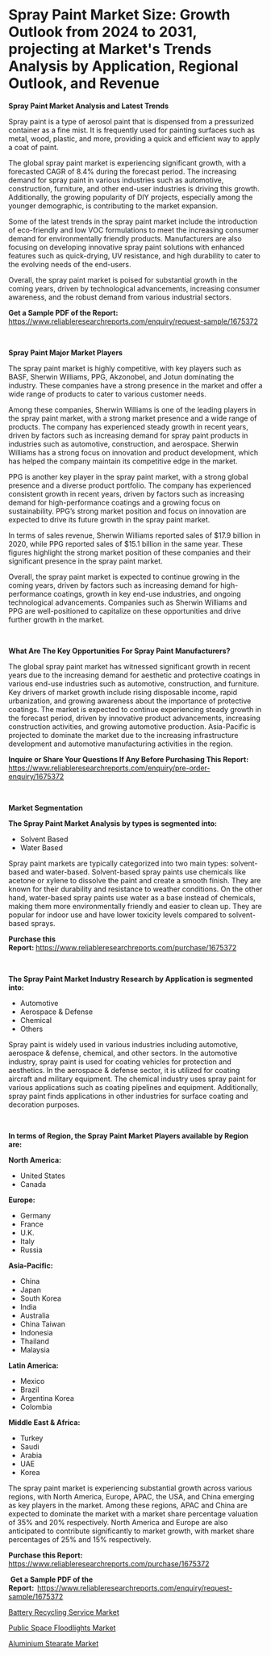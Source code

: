 <p><h1>Spray Paint Market Size: Growth Outlook from 2024 to 2031, projecting at Market's Trends Analysis by Application, Regional Outlook, and Revenue</h1></p><p><strong>Spray Paint Market Analysis and Latest Trends</strong></p>
<p><p>Spray paint is a type of aerosol paint that is dispensed from a pressurized container as a fine mist. It is frequently used for painting surfaces such as metal, wood, plastic, and more, providing a quick and efficient way to apply a coat of paint.</p><p>The global spray paint market is experiencing significant growth, with a forecasted CAGR of 8.4% during the forecast period. The increasing demand for spray paint in various industries such as automotive, construction, furniture, and other end-user industries is driving this growth. Additionally, the growing popularity of DIY projects, especially among the younger demographic, is contributing to the market expansion.</p><p>Some of the latest trends in the spray paint market include the introduction of eco-friendly and low VOC formulations to meet the increasing consumer demand for environmentally friendly products. Manufacturers are also focusing on developing innovative spray paint solutions with enhanced features such as quick-drying, UV resistance, and high durability to cater to the evolving needs of the end-users.</p><p>Overall, the spray paint market is poised for substantial growth in the coming years, driven by technological advancements, increasing consumer awareness, and the robust demand from various industrial sectors.</p></p>
<p><strong>Get a Sample PDF of the Report:&nbsp;</strong> <a href="https://www.reliableresearchreports.com/enquiry/request-sample/1675372">https://www.reliableresearchreports.com/enquiry/request-sample/1675372</a></p>
<p>&nbsp;</p>
<p><strong>Spray Paint Major Market Players</strong></p>
<p><p>The spray paint market is highly competitive, with key players such as BASF, Sherwin Williams, PPG, Akzonobel, and Jotun dominating the industry. These companies have a strong presence in the market and offer a wide range of products to cater to various customer needs.</p><p>Among these companies, Sherwin Williams is one of the leading players in the spray paint market, with a strong market presence and a wide range of products. The company has experienced steady growth in recent years, driven by factors such as increasing demand for spray paint products in industries such as automotive, construction, and aerospace. Sherwin Williams has a strong focus on innovation and product development, which has helped the company maintain its competitive edge in the market.</p><p>PPG is another key player in the spray paint market, with a strong global presence and a diverse product portfolio. The company has experienced consistent growth in recent years, driven by factors such as increasing demand for high-performance coatings and a growing focus on sustainability. PPG’s strong market position and focus on innovation are expected to drive its future growth in the spray paint market.</p><p>In terms of sales revenue, Sherwin Williams reported sales of $17.9 billion in 2020, while PPG reported sales of $15.1 billion in the same year. These figures highlight the strong market position of these companies and their significant presence in the spray paint market.</p><p>Overall, the spray paint market is expected to continue growing in the coming years, driven by factors such as increasing demand for high-performance coatings, growth in key end-use industries, and ongoing technological advancements. Companies such as Sherwin Williams and PPG are well-positioned to capitalize on these opportunities and drive further growth in the market.</p></p>
<p>&nbsp;</p>
<p><strong>What Are The Key Opportunities For Spray Paint Manufacturers?</strong></p>
<p><p>The global spray paint market has witnessed significant growth in recent years due to the increasing demand for aesthetic and protective coatings in various end-use industries such as automotive, construction, and furniture. Key drivers of market growth include rising disposable income, rapid urbanization, and growing awareness about the importance of protective coatings. The market is expected to continue experiencing steady growth in the forecast period, driven by innovative product advancements, increasing construction activities, and growing automotive production. Asia-Pacific is projected to dominate the market due to the increasing infrastructure development and automotive manufacturing activities in the region.</p></p>
<p><strong>Inquire or Share Your Questions If Any Before Purchasing This Report:</strong> <a href="https://www.reliableresearchreports.com/enquiry/pre-order-enquiry/1675372">https://www.reliableresearchreports.com/enquiry/pre-order-enquiry/1675372</a></p>
<p>&nbsp;</p>
<p><strong>Market Segmentation</strong></p>
<p><strong>The Spray Paint Market Analysis by types is segmented into:</strong></p>
<p><ul><li>Solvent Based</li><li>Water Based</li></ul></p>
<p><p>Spray paint markets are typically categorized into two main types: solvent-based and water-based. Solvent-based spray paints use chemicals like acetone or xylene to dissolve the paint and create a smooth finish. They are known for their durability and resistance to weather conditions. On the other hand, water-based spray paints use water as a base instead of chemicals, making them more environmentally friendly and easier to clean up. They are popular for indoor use and have lower toxicity levels compared to solvent-based sprays.</p></p>
<p><strong>Purchase this Report:&nbsp;</strong><a href="https://www.reliableresearchreports.com/purchase/1675372">https://www.reliableresearchreports.com/purchase/1675372</a></p>
<p>&nbsp;</p>
<p><strong>The Spray Paint Market Industry Research by Application is segmented into:</strong></p>
<p><ul><li>Automotive</li><li>Aerospace & Defense</li><li>Chemical</li><li>Others</li></ul></p>
<p><p>Spray paint is widely used in various industries including automotive, aerospace & defense, chemical, and other sectors. In the automotive industry, spray paint is used for coating vehicles for protection and aesthetics. In the aerospace & defense sector, it is utilized for coating aircraft and military equipment. The chemical industry uses spray paint for various applications such as coating pipelines and equipment. Additionally, spray paint finds applications in other industries for surface coating and decoration purposes.</p></p>
<p>&nbsp;</p>
<p><strong>In terms of Region, the Spray Paint Market Players available by Region are:</strong></p>
<p>
    <p> <strong> North America: </strong>
        <ul>
            <li>United States</li>
            <li>Canada</li>
        </ul>
        </p> 
    <p> <strong> Europe: </strong>
        <ul>
            <li>Germany</li>
            <li>France</li>
            <li>U.K.</li>
            <li>Italy</li>
            <li>Russia</li>
        </ul>
        </p> 
    <p> <strong> Asia-Pacific: </strong>
        <ul>
            <li>China</li>
            <li>Japan</li>
            <li>South Korea</li>
            <li>India</li>
            <li>Australia</li>
            <li>China Taiwan</li>
            <li>Indonesia</li>
            <li>Thailand</li>
            <li>Malaysia</li>
        </ul>
        </p> 
    <p> <strong> Latin America: </strong>
        <ul>
            <li>Mexico</li>
            <li>Brazil</li>
            <li>Argentina Korea</li>
            <li>Colombia</li>
        </ul>
        </p> 
    <p> <strong> Middle East & Africa: </strong>
        <ul>
            <li>Turkey</li>
            <li>Saudi</li>
            <li>Arabia</li>
            <li>UAE</li>
            <li>Korea</li>
        </ul>
    </p>
    </p>
<p><p>The spray paint market is experiencing substantial growth across various regions, with North America, Europe, APAC, the USA, and China emerging as key players in the market. Among these regions, APAC and China are expected to dominate the market with a market share percentage valuation of 35% and 20% respectively. North America and Europe are also anticipated to contribute significantly to market growth, with market share percentages of 25% and 15% respectively.</p></p>
<p><strong>Purchase this Report: </strong><a href="https://www.reliableresearchreports.com/purchase/1675372">https://www.reliableresearchreports.com/purchase/1675372</a></p>
<p>&nbsp;<strong>Get a Sample PDF of the Report:&nbsp;&nbsp;</strong><a href="https://www.reliableresearchreports.com/enquiry/request-sample/1675372">https://www.reliableresearchreports.com/enquiry/request-sample/1675372</a></p>
<p><strong></strong></p>
<p><p><a href="https://view.publitas.com/reportprime-1/battery-recycling-service-market-size-global-industry-overview-market-segmentation-and-forecast-2023-to-2030/">Battery Recycling Service Market</a></p><p><a href="https://view.publitas.com/reportprime-1/public-space-floodlights-market-challenges-opportunities-and-growth-drivers-and-major-market-players-forecasted-for-period-from-2023-2030/">Public Space Floodlights Market</a></p><p><a href="https://view.publitas.com/reportprime-1/aluminium-stearate-market-provides-a-comprehensive-analysis-including-a-macro-overview-of-the-market-as-well-as-micro-details-such-as-market-size-and-competitive-landscape/">Aluminium Stearate Market</a></p></p>